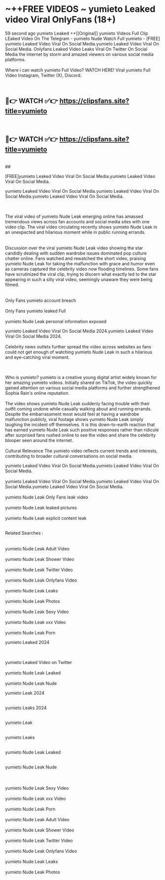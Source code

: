 # ~++FREE VIDEOS ~ yumieto Leaked video Viral OnlyFans (18+)<br>


59 second ago yumieto Leaked ++[[Original]] yumieto Videos Full Clip LEaked Video On The Telegram  - yumieto Nude  Watch Full yumieto - [FREE] yumieto Leaked Video Viral On Social Media.yumieto Leaked Video Viral On Social Media.   Onlyfans Leaked Video Leaks Viral On Twitter On Social Media the internet by storm and amazed viewers on various social media platforms. <br><br>
Where i can watch yumieto Full Video? WATCH HERE! Viral yumieto Full Video Instagram, Twitter (X), Discord. <br>


 <br>

##  🔴👉 WATCH ✅👉  <a href="https://clipsfans.site?title=yumieto&ref=git">https://clipsfans.site?title=yumieto</a> <br>
  <br>

##  🔴👉 WATCH ✅👉  <a href="https://clipsfans.site?title=yumieto&ref=git">https://clipsfans.site?title=yumieto</a> <br>
  <br>
  ##



[FREE]yumieto Leaked Video Viral On Social Media.yumieto Leaked Video Viral On Social Media. <br>

yumieto Leaked Video Viral On Social Media.yumieto Leaked Video Viral On Social Media.yumieto Leaked Video Viral On Social Media. <br>


  <br>

  <br>
The viral video of yumieto Nude Leak emerging online has amassed tremendous views across fan accounts and social media sites with one video clip. The viral video circulating recently shows yumieto Nude Leak in an unexpected and hilarious moment while in public running errands.<br>
<br>


<br>
Discussion over the viral yumieto Nude Leak video showing the star candidly dealing with sudden wardrobe issues dominated pop culture chatter online. Fans watched and rewatched the short video, praising yumieto Nude Leak for taking the malfunction with grace and humor even as cameras captured the celebrity video now flooding timelines. Some fans have scrutinized the viral clip, trying to discern what exactly led to the star appearing in such a silly viral video, seemingly unaware they were being filmed.<br>
<br>
<br> 
Only Fans yumieto account breach<br>
<br>
Only Fans yumieto leaked Full <br>
<br>
yumieto Nude Leak personal information exposed<br>

yumieto Leaked Video Viral On Social Media 2024.yumieto Leaked Video Viral On Social Media 2024. <br>
<br>
Celebrity news outlets further spread the video across websites as fans could not get enough of watching yumieto Nude Leak in such a hilarious and eye-catching viral moment.<br>
<br>

<br>
Who is yumieto? yumieto is a creative young digital artist widely known for her amazing yumieto videos. Initially shared on TikTok, the video quickly gained attention on various social media platforms and further strengthened Sophia Rain's online reputation.<br>
<br>
The video shows yumieto Nude Leak suddenly facing trouble with their outfit coming undone while casually walking about and running errands. Despite the embarrassment most would feel at having a wardrobe malfunction publicly, viral footage shows yumieto Nude Leak simply laughing the incident off themselves. It is this down-to-earth reaction that has earned yumieto Nude Leak such positive responses rather than ridicule after surprised fans rushed online to see the video and share the celebrity blooper seen around the internet.<br>
<br>
Cultural Relevance The yumieto video reflects current trends and interests, contributing to broader cultural conversations on social media.<br>

yumieto Leaked Video Viral On Social Media.yumieto Leaked Video Viral On Social Media.<br>
<br>
yumieto Leaked Video Viral On Social Media.yumieto Leaked Video Viral On Social Media.yumieto Leaked Video Viral On Social Media.<br>
<br>
yumieto Nude Leak Only Fans leak video<br>
<br>
yumieto Nude Leak leaked pictures<br>
<br>
yumieto Nude Leak explicit content leak<br>


<br>
Related Searches :<br>
<br>

<br>
yumieto Nude Leak Adult Video<br>
<br>
yumieto Nude Leak Shower Video<br>
<br>
yumieto Nude Leak Twitter Video<br>
<br>
yumieto Nude Leak Onlyfans Video<br>
<br>
yumieto Nude Leak Leaks<br>
<br>
yumieto Nude Leak Photos<br>

<br>
yumieto Nude Leak Sexy Video<br>
<br>
yumieto Nude Leak xxx Video<br>
<br>
yumieto Nude Leak Porn<br>

yumieto  Leaked 2024 <br> <br>
<br>

yumieto Leaked Video on Twitter <br>
<br>
yumieto Nude Leak Leaked<br>
<br>
yumieto Nude Leak Nude<br>


yumieto  Leak 2024 <br> <br>



yumieto  Leaks 2024 <br> <br>



 
yumieto  Leak<br> <br>



yumieto  Leaks<br> <br>


yumieto Nude Leak Leaked<br> <br>

yumieto Nude Leak Nude<br> <br>
<br> <br>
yumieto Nude Leak Sexy Video
<br> <br>
yumieto Nude Leak xxx Video
<br> <br>
yumieto Nude Leak Porn
<br> <br>
yumieto Nude Leak Adult Video
<br> <br>
yumieto Nude Leak Shower Video
<br> <br>
yumieto Nude Leak Twitter Video
<br> <br>
yumieto Nude Leak Onlyfans Video
<br> <br>
yumieto Nude Leak Leaks
<br> <br>
yumieto Nude Leak Photos






</p>




 



</p>










